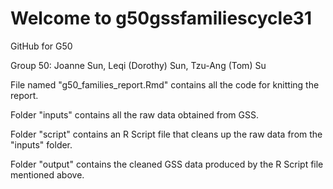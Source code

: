 # Welcome to g50gssfamiliescycle31
GitHub for G50

Group 50: Joanne Sun, Leqi (Dorothy) Sun, Tzu-Ang (Tom) Su

File named "g50_families_report.Rmd" contains all the code for knitting the report.

Folder "inputs" contains all the raw data obtained from GSS.

Folder "script" contains an R Script file that cleans up the raw data from the "inputs" folder.

Folder "output" contains the cleaned GSS data produced by the R Script file mentioned above.